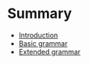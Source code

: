 # Summary

* [Introduction](README.md)
* [Basic grammar](chapter1.md)
* [Extended grammar](second-chapter.md)

